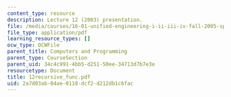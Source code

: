 ```yaml
---
content_type: resource
description: Lecture 12 (2003) presentation.
file: /media/courses/16-01-unified-engineering-i-ii-iii-iv-fall-2005-spring-2006/2a7d03ab04ae0118dcf2d212db1c6fac_12recursive_func.pdf
file_type: application/pdf
learning_resource_types: []
ocw_type: OCWFile
parent_title: Computers and Programming
parent_type: CourseSection
parent_uid: 34c4c991-4bb5-d251-50ee-34713d7b7e3e
resourcetype: Document
title: 12recursive_func.pdf
uid: 2a7d03ab-04ae-0118-dcf2-d212db1c6fac
---
```

